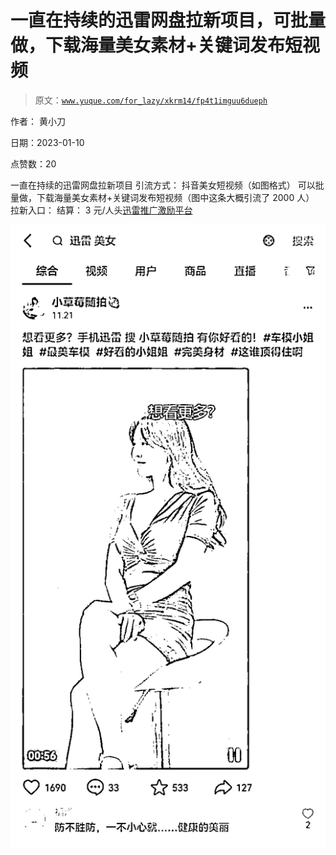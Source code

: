 # 一直在持续的迅雷网盘拉新项目，可批量做，下载海量美女素材+关键词发布短视频

> 原文：[`www.yuque.com/for_lazy/xkrm14/fp4t1imguu6dueph`](https://www.yuque.com/for_lazy/xkrm14/fp4t1imguu6dueph)



作者： 黄小刀 

日期：2023-01-10 

点赞数：20 

一直在持续的迅雷网盘拉新项目 引流方式： 抖音美女短视频（如图格式） 可以批量做，下载海量美女素材+关键词发布短视频（图中这条大概引流了 2000 人） 拉新入口： 结算： 3 元/人头[迅雷推广激励平台](https://union.xunlei.com/#/wap) 

![](img/0b1f6f050c990b49b800dc7e16e50e1e.png)  

